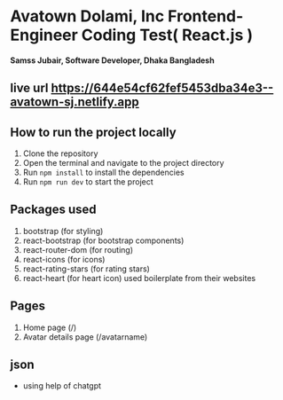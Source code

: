 # Avatown Dolami, Inc Frontend-Engineer Coding Test( React.js )
#### Samss Jubair, Software Developer, Dhaka Bangladesh

## live url https://644e54cf62fef5453dba34e3--avatown-sj.netlify.app

## How to run the project locally

1. Clone the repository
1. Open the terminal and navigate to the project directory
1. Run `npm install` to install the dependencies
1. Run `npm run dev` to start the project

## Packages used
1. bootstrap (for styling)
2. react-bootstrap (for bootstrap components)
3. react-router-dom (for routing)
4. react-icons (for icons)
5. react-rating-stars (for rating stars)
6. react-heart (for heart icon)
used boilerplate from their websites

## Pages
1. Home page (/)
2. Avatar details page (/avatarname)

## json
- using help of chatgpt


